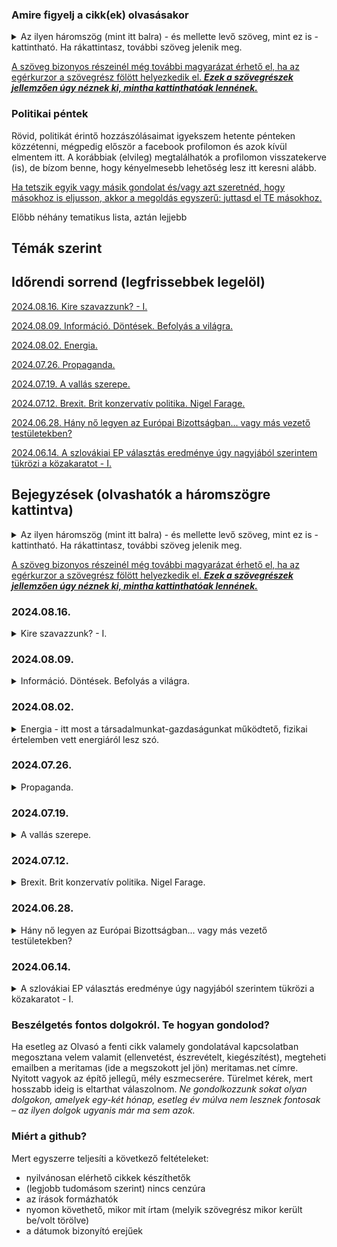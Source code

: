 ### Amire figyelj a cikk(ek) olvasásakor

<details>
<summary>Az ilyen háromszög (mint itt balra) - és mellette levő szöveg, mint ez is - kattintható. Ha rákattintasz, további szöveg jelenik meg.</summary>
&nbsp;
  
Így sokkal áttekinthetőbben olvashatók a bejegyzések. Idővel nagyon sok szöveg lesz itt...
  <details>
  <summary>Emellett, érdekesek lehetnek a plusz gondolatuk... </summary>
  &nbsp;
    
  ...önmagukért is, de a cikk szerkesztésekor nem gondoltam úgy, hogy feltétlenül szükség van rájuk a fő mondanivalóm megértéséhez.
 </details> 
</details>

[id0]: ## "Az ilyenkor megjelenő információ tartalma pedig  
\- vagy tényekből, hivatkozásokból áll  
\- vagy magyarázza, hova vezet a link, ha a szöveg kattintható és rákattintanál,  
\- esetleg pusztán plusz gondolatok, viszont nem volt lehetséges vagy alkalmas megoldani ilyen háromszöggel, mint fentebb használtam."

[A szöveg bizonyos részeinél még további magyarázat érhető el, ha az egérkurzor a szövegrész fölött helyezkedik el. ***Ezek a szövegrészek jellemzően úgy néznek ki, mintha kattinthatóak lennének.***][id0]

### Politikai péntek
Rövid, politikát érintő hozzászólásaimat igyekszem hetente pénteken közzétenni, mégpedig először a facebook profilomon és azok kívül elmentem itt. 
A korábbiak (elvileg) megtalálhatók a profilomon visszatekerve (is), de bízom benne, hogy kényelmesebb lehetőség lesz itt keresni alább.

[miertoszdmeg]: ## "Arra jó eséllyel évezredeket is hiába várnánk, hogy bármelyik nagy cégnak akár az algoritmusa, akár a munkatársai a nekünk tetsző gondolatokat hozzák helyzetbe. Ők ugyanis ehhez túlságosan el vannak foglalva azzal, hogy a *nekik* tetsző gondolatokat terjesszék. :)"

[Ha tetszik egyik vagy másik gondolat és/vagy azt szeretnéd, hogy másokhoz is eljusson, akkor a megoldás egyszerű: juttasd el TE másokhoz.][miertoszdmeg]

Előbb néhány tematikus lista, aztán lejjebb 

## Témák szerint



## Időrendi sorrend (legfrissebbek legelöl)

[lnk20240816]: https://github.com/meritamas/cikkek/blob/main/2024.06.14.-politikai-pentek.md#20240816 ""
[2024.08.16. Kire szavazzunk? - I.][lnk20240816]

[lnk20240809]: https://github.com/meritamas/cikkek/blob/main/2024.06.14.-politikai-pentek.md#20240809 ""
[2024.08.09. Információ. Döntések. Befolyás a világra.][lnk20240809]

[lnk20240802]: https://github.com/meritamas/cikkek/blob/main/2024.06.14.-politikai-pentek.md#20240802 ""
[2024.08.02. Energia.][lnk20240802]

[lnk20240726]: https://github.com/meritamas/cikkek/blob/main/2024.06.14.-politikai-pentek.md#20240726 ""
[2024.07.26. Propaganda.][lnk20240726]

[lnk20240719]: https://github.com/meritamas/cikkek/blob/main/2024.06.14.-politikai-pentek.md#20240719 ""
[2024.07.19. A vallás szerepe.][lnk20240719]

[lnk20240712]: https://github.com/meritamas/cikkek/blob/main/2024.06.14.-politikai-pentek.md#20240712 ""
[2024.07.12. Brexit. Brit konzervatív politika. Nigel Farage.][lnk20240712]

[lnk20240628]: https://github.com/meritamas/cikkek/blob/main/2024.06.14.-politikai-pentek.md#20240628 ""
[2024.06.28. Hány nő legyen az Európai Bizottságban... vagy más vezető testületekben?][lnk20240628]

[lnk20240614]: https://github.com/meritamas/cikkek/blob/main/2024.06.14.-politikai-pentek.md#20240614 ""
[2024.06.14. A szlovákiai EP választás eredménye úgy nagyjából szerintem tükrözi a közakaratot - I.][lnk20240614]

## Bejegyzések (olvashatók a háromszögre kattintva)

<details>
<summary>Az ilyen háromszög (mint itt balra) - és mellette levő szöveg, mint ez is - kattintható. Ha rákattintasz, további szöveg jelenik meg.</summary>
&nbsp;
  
Így sokkal áttekinthetőbben olvashatók a bejegyzések. Idővel nagyon sok szöveg lesz itt...
  <details>
  <summary>Emellett, érdekesek lehetnek a plusz gondolatuk... </summary>
  &nbsp;
    
  ...önmagukért is, de a cikk szerkesztésekor nem gondoltam úgy, hogy feltétlenül szükség van rájuk a fő mondanivalóm megértéséhez.
 </details> 
</details>

[magyarazat]: ## "Az ilyenkor megjelenő információ tartalma pedig  
\- vagy tényekből, hivatkozásokból áll  
\- vagy magyarázza, hova vezet a link, ha a szöveg kattintható és rákattintanál,  
\- esetleg pusztán plusz gondolatok, viszont nem volt lehetséges vagy alkalmas megoldani ilyen háromszöggel, mint fentebb használtam."

[A szöveg bizonyos részeinél még további magyarázat érhető el, ha az egérkurzor a szövegrész fölött helyezkedik el. ***Ezek a szövegrészek jellemzően úgy néznek ki, mintha kattinthatóak lennének.***][magyarazat]

###  2024.08.16.

<details> <summary> Kire szavazzunk? - I.</summary>
&nbsp;
  
[lnk2024081620240809]: https://github.com/meritamas/cikkek/blob/main/2024.06.14.-politikai-pentek.md#20240809 ""
Előzmény: [2024.07.26. Információ. Döntések. Befolyás a világra.][lnk20240726]
  
Először is: mindenkinek megvannak a maga prioritásai. 
  
Ha egy választás/népszavazás eredménye nem olyan, mint szeretnéd, vagy mint amit vártál, az különböző okokból lehet.
<ul>
<li> <b>Elméletileg meg is hamisíthatták az eredményt.</b> (Nem állítom, hogy itt, vagy ott. Nem állítom, hogy a legutóbbi egy-két évtizedben ez jellemző volt, de azért a történelem szolgál példákkal erre is.) </li>
<li> Persze, <b>lehet, hogy a népesség jelentős része "agymosott"</b>, vagy (szebb kifejezéssel élve) hagyta, hogy "megvezessék <i>valamilyen</i> propaganda által". (Előfordulhat, na. A másik oldal(ak)on pedig rólad gondolják ugyanezt, csak fordítva. Aztán lehet, hogy ebben neked is és nekik is igazuk van.)</li>
<li> A harmadik lehetséges ok viszont, amit itt ki szeretnék emelni: <b>előfordulhat, hogy egyszerűen az a helyzet, hogy az emberek nagy részének mások a prioritásai, mint neked.</b> Lehet, hogy ők ugyanazon tények láttan is más (akár épp ellentétes) következtetésre jutnak, mint te. Ez fájdalmas, és erkölcsileg is kivást jelentő felismerés lehet (picit kifejtem lejjebb).</li>
</ul> 
  
Időről időre tehát eljön az idő, hogy választásra hívnak bennünket. Hol parlamenti, hol EP, hol helyi képviselőket/vezetőket, hol köztársasági elnököt választunk. Kínálat általában van bőven. Az időnk viszont korlátos, nem akarunk túl sokat ezzel foglalkozni, mert az más fontos dolgoktól venne el túl sok időt...
  
**A terv az, hogy a sorozat következő részeiben megírom, én milyen információk alapján hoztam/hozom a döntéseimet arról, kit/kiket támogatok egyik vagy másik választáson.** Errefelé most egy ideig nem lesz választás, így bőven van időnk higgadtan körbejárni a témát. 
  
**Folytatás következik.**

<details><summary><b>Kifejtett plusz gondolat.</b> Miért fájdalmas/erkölcsileg milyen kihívásokat rejt az, ha rájössz, hogy kisebbségben vagy? Hogy a többségnek más prioritásai vannak?</summary>
&nbsp;
  
Csak röviden lássuk, mi következik ezekből. Ha az emberek többségének a prioritásai mások, mint a tiéid, felvetődik: **érvényesíteni szeretnéd még mindig a prioritásaidat?**
  
Ha érvényesíteni szeretnéd a saját akaratodat kisebbségből is, arra milyen eszközök állnak a rendelkezésedre? Jelentős részük tisztességtelen...
  
**Vagy lemondasz a saját prioritásaidról?** Sok esetben fájdalmas...
</details>
</details>

###  2024.08.09.

<details> <summary> Információ. Döntések. Befolyás a világra.</summary>
&nbsp;

[lnk20240802]: https://github.com/meritamas/cikkek/blob/main/2024.06.14.-politikai-pentek.md#20240802 ""
Előzmény: [2024.07.26. Propaganda.][lnk20240726]
  
A jó információ beszerzésének nehézsége. 
  
**Régen nehéz volt jó informcióhoz jutni, mert kevés volt az elérhető információ**. **Most is nehéz jó információhoz jutni**. Jelenleg azért, mert ugyan rengeteg információ elérhető, de **_számunkra_ haszontalan információból nagyságrendekkel több van, mint _számunkra_ hasznosból**, így nehéz a kiválasztani, melyik információ alapján hozza a döntéseit az ember.
  
Jó, ha látjuk, hogy **nincs végtelen időnk e földön**, s hogy azzal, hogy valamivel (sokat) foglalkozunk, óhatatlanul más tevékenységektől vesszük el az időnket. Ha például órákat és napokat töltök a klímaváltozás kutatásával, nem biztos, hogy a legjobb, hisz a klímaváltozásra nekem mint egyénnek nincs sok ráhatásom, és közben olyan dolgoktól veszem el az időt, amivel ténylegesen tehetnék is valamit. Tehát: jó megfontolni, milyen információk megszerzéséért vesződik az ember...
  
**Jól tesszük, ha**
1. azonosítjuk, mely döntéseinknek - potenciális tetteinknek - van/lehet komoly következménye a saját és környezetünk életére ("mi az, amit tulajdonképpen meg is tehetnék, hogy jobbá tegyek valamit itten?")
2. majd ez alapján azt, hogy melyek a jó döntés meghozatalalához a legszükségesebb információk ("na de mit tegyek ezek a területen? mit kellene tudnom, hogy rájöhessek, mi a legjobb döntés, amit hozni tudok - és végre is tudok (!) hajtani - +ebben+ a helyzetben, amiben +én jelenleg+ vagyok?")
3. ezen információk beszerzésére rászánjuk a szükséges energiát, alaposságot és kitartást ("a sok propagandából és egyéb katyvaszból - ha kell, a sorok között olvasva - rájövünk, kb. mi lehet az igazság")
4. meghozzuk és végrehajtjuk a jó döntést ("akkor is, ha..." <mindenki behelyettesítheti ide azt, ami őt vissza szokta tartani a cselekvéstől>)
5. a többi információra, amire igazából nincs szükségünk, nem szánunk túl sok időt és energiát (sőt, akár "védekezünk ellenük", tudatosan kerüljük azokat) - ahogy egyik barátom mondaná: azok csak összezavarnak...

<details><summary>Házzászólás</summary>
&nbsp;

  
Ez egy tömör és hasznos írás. Valóban ami a legfontosabb az életünkben az az, hogy saját magunkat, családunkat, közösségünket érintő kérdésekkel, problémákkal foglalkozzunk a legtöbbet és keveset olyan dolgokkal melyekre kevés vagy semmilyen rahatásunk nincs vagy nem tudjuk semmilyen formában befolyásolni.
Így ami erőteljes hatással van életünkre, ott keressük a helyes válaszokat a sok zavaros információ közül és tegyünk fel kérdéseket, és ami lényeges folyamatosan vizsgáljuk meg magunkat és igyekezzünk mindig javítani valamit kis lépésekben.

**Válasz.**
  
Szia, köszönöm. Az elismerés mindig jól esik...
  
...egyébként sokminden tanulható a Te írásaidból is, és többet is olvastam már. Viszont sokszor éppen a fenti elvek miatt nem olvasom el, ha látok egy újat. Sokszor már a címből tudom, hogy nem akarom elolvasni, mert nem fog tartalmazni számomra itt és most releváns új információt.
  
Mondok egy példát: gyakran írsz az ún. háttérhatalomról. Nagy alapossággal kutatod a részleteket. Én viszont úgy vagyok vele, hogy teljesen világos, hogy vannak a háttérben erők, amik/amelyek igyekeznek befolyásolni a dolgokat, és gyakran sikerrel is járnak. Azt is látom, hogy általában azonosulok a céljaikkal, az irány, amelyben mozgatni igyekszenek a világot, jellemzően nincs a tetszésemre.
  
*De mit tegyek?*
  
Nem támogatom a hatalom központosítását, gyakorlatilag semmilyem ürüggyel. A másik oldalon lebeszélni valamiről, ha attól a lehetőségek decentralizációját remélem, meglehetősen nehéznek találnád. Viszont nem látom, hogy mit tudnék tenni ezzel kapcsolatban ezen felül, vagy hogy mit tehetnék másképp attól, hogy ismerek egy-két nevet, dátumot. Ehhez a döntéshez tehát rendelkezem elegendő információval, tehát a plusz részletek, bár a természetes érdeklődésemre számot tarthatnak, a tetteimet nem tudnák befolyásolni tovább. Így legtöbbször inkább eltekintek tőlük és más fele irányítom a figyelmemet.
  
</details>
</details>

###  2024.08.02.

<details> <summary> Energia - itt most a társadalmunkat-gazdaságunkat működtető, fizikai értelemben vett energiáról lesz szó.</summary>
&nbsp;
  
**Mi lenne a legjobb forrása az emberi tevékenységhez szükséges energiának?** Felsorolok néhány lehetőséget:
<ul>
<li> Fa </li>
<li> Fosszilis üzemanyagok (kőszén, kőolaj, esetleg földgáz) </li>
<li> Nukleáris (maghasadás) </li>
<li> Vízerőművek </li>
<li> Napenergia </li>
<li> Szélenergia </li>
</ul>
  
Előre bocsátom, hogy az életem során néhányszor már azt hittem, megtaláltam a legjobb választ erre a kérdésre. Aztán újabb ismeretek rávezettek, hogy a korábbi álláspontom mégsem volt annyira jó. Vagy mondjuk így: jó volt a maga módján, de volt hátutütője is, amit korábban nem vettem kellőképp figyelembe. Valahogy így: "Oké, hogy az adott alternatíva ebből és ebből a szempontból jó... de ezen és ezen a másik területen pedig kifejezetten ártalmas..."
  
Egy valamiben talán mégiscsak biztos lehetek: **ha valaki védeni szeretné a környezetet (Földet), ártani nem árthat azzal, ha a saját életében ügyel rá, hogy ne pazarolja az energiát**. Jó, ha ránéz a dolgok rejtett energiaköltségére is (nemcsak azt nézem, hogy épp most mennyit fogyaszt a dolog, amikor látom, hanem utánajárok annak is, mennyi energia volt létrehozni az adott dolgot + alkatrészeket stb.). **De ezen felül? Mindennek, ami eszembe jut, van pro és kontra oldala...** 
  
Mit jelent ez nekem, itt és most? Ezt: **valószínűleg nem használ, ha egyik vagy másik alternatívába beleszeretünk**, és a többi alternatívát eleve kizárjuk. Nem használ az sem, ha megvetünk, ellenségként kezelünk valakit pusztán azért, mert más energiaforrásban gondolkodik.
<details> <summary> Heti kérdés: a kedves Olvasó szerint melyik a legjobb választás (akár a fentiekből, akár fent nem felsorolt energiaforrások közül)?</summary>

  **1. hozzászólás**: 
  
Van egy-két reményteli forrás, lehetőség: geotermikus energia, fúziós energia, vagy még biztonságosabb atomerőművek. A lényeg szerintem az, hogy stabil forrás legyen, nem ingadozó teljesítménnyel. Hátránya hogy nagyon képzett szakemberek kellenek hozzá meg ki kell építeni, fel kell építeni ezeket. A most meglévők előnye hogy a jelenlegi technológiai tudás mellett ezeket sikerült létrehozni és működnek, de ezekre nem lehet alapozni az áramszolgáltatást elsősorban az ingadozó teljesítmény miatt.
Mindig mindenben a befektetők döntenek akik a tőkét adják és elvárják a profitot. Szerintem az most egy jó dolog hogy nem csak a nyugati államok fejlesztenek, így olyan projektekbe, kísérletekbe is lehet kezdeni pl. Ázsiában, melyekre a nyugati államokban nem adnának pénzt.
  
  **Válasz**.
  
Hasadásos előművek: tudsz valamilyen olyan technológiáról, amivel elkerülhető nagy mennyiségű nehézvíz (deutérium) képződése? (Ha jól tudom viszonylag nagy bizonyossággal állítható az eddig ismert tudományos eredmények alapján, hogy a magasabb deutériumszint nagyon ártalmas a mitokondriumainkra nézve...)
  
Fúziós technológiát e tekintetben nem ismerem - tehát hogy termelne-e deutériumot és ha igen, számottevő mértékben-e.
Geotermikus energia - kitermelhető lenne az emberiség szükségleteihez hasonlítható nagyságrendben?

  **2. hozzászólás**: 
  
Úgy gondolom hogy minden energiatermelő rendszert, erőművet ott kell kialakítani ahol az a legmegfelelőbb. Tehát a szélerőmű legyen pl a tengereken, ahol erős szél fúj állandóan, és ne ott ahol fölösleges. A geotermikus ott, ahol erre alkalmas pl. Izlandon így fűtenek. Atomerőmű ott ahol lehet stb. Ahol most is rengeteg a szén ott ezzel oldják meg, ahol gáz van, ott azzal. Amin változtatni kell azaz, hogy ne kerüljön metán a légkörbe, tehát ezeket kellene korlátozni. Illetve a létrehozott erőmű legyártása ne kerüljön több energiába mint ami termel, ill. hulladéka ne legyen károsabb mint előtte, hiszen akkor minek legyártani, hogy újabb súlyos problémát okozzunk? Pl. A naperőművek esetében ez fontos kérdés.
  
A deutériummal kapcsolatban nem tudok mit írni, mert nem tudom kikerül e a rendszerből vagy csak ott van vagy semlegesíthető e. De előállítása nem nehéz.
  
  **Válasz**.
  
Ésszerű, amit írsz, Tamás. Ami megragadott leginkább, az ez a rész:
"a létrehozott erőmű legyártása ne kerüljön több energiába mint ami termel, ill. hulladéka ne legyen károsabb mint előtte, hiszen akkor minek legyártani, hogy újabb súlyos problémát okozzunk..."
Bennem felmerült ez a kérdés az atomerőművek kapcsán is: nem gyártanak-e igen veszélyes hulladékot. Az ellenzők jelenleg, ha jól tudom, pont ezzel érvelnek: hogy a hilladék probémája nincs igazánm hosszútávon, fenntarthatóan megoldva.
  
  **Viszontválasz**
  
Minden egyes ágazat esetén elmondható, hogy amennyiben nagyon sok pénzt belefektetnek, ebből sok pénz jut fejlesztésekre, új technológiákra, egyre több szakember lesz, egyre több fejlesztő, újító. Amikor elindult ez az atomprogram, akkor nyilván nagyon sok hulladékot termeltek, melyet nagyon rosszul kezeltek, idővel mindez folyamatosan javult. Mára oda jutott a technológia, hogy jól tudják kezelni a hulladékot, de nyilvánvalóan vannak még hibái, pl. úgy tudom, hogy hegyek mélyébe rejtik a hulladékot. De a hulladék mérete is csökkenőben van, és tárolása is egyre jobban megoldott. Ahogy haladnak az évek, úgy egyre jobb és hatékonyabb tehát ennek a hulladéknak a megoldása, kezelése és ez javulni fog a jövőben. Veszélyesnek veszélyes, ez egyértelmű, hiszen nukleáris hulladékról van szó.

</details>
</details>

###  2024.07.26.

<details> <summary> Propaganda. </summary>
&nbsp;

<ul>
<li> Ha a facebookon a hírfolyamban meglátsz egy posztot, miért épp az a poszt van ott? <b>Ki tette oda? A facebook.</b> Miért? Egy lehetséges ok az, hogy a poszt szerzője fizetett nekik érte. Egy másik az, hogy úgy "gondolja az algoritmusuk", hogy a poszttal valószínűleg időt fogsz tölteni, amit felhasználhatnak arra, hogy valamilyen irányba befolyásoljanak.</li>
<li> Ha a <b>Google-n</b> keresel valamilyen témában, miért pont azok a találatok jelennek meg, és miért abban a sorrendben, amiben? <b>Őnekik talán az lenne az egyedüli céljuk, hogy megtaláld, amit keresel?</b> Hogy kiegyensúlyozottan tájékozott légy? Vagy esetleg nekik is vannak más céljaik is? </li>
</ul>
  
Jó belátni, hogy az információ, amit kapunk, az nem csak úgy magától jön hozzánk. A világ szerkezetébe nincs beleépítve, hogy "magától" ellásson minket megbízható információval. **Hogyha eljut egy információ hozzánk, akkor vagy (1) mi tettünk kifejezett erőfeszítést**, hogy megszerezzük, **vagy (2) valaki más gondoskodott róla, hogy** az adott információt **megkapjuk**. Akárhogy is, az információforrás a maga által követett érdek mentén cselekszik, nem a mi elképzeléseink alapján. A világ tele van propagandával.
  
**Most akkor senkinek se higgyek?** Honnan tájékozódjak?
  
Meglepő lehet. Előfordulhat, valaki a lelkére is veszi és megsértődik. Akkor is úgy látom: **a tájékozatlanság jobb állapot, mint ha félrevezetik az embert**. Tehát, igen, inkább legyek tájékozatlan, mint félretájékozott. Az egyik kézenfekvő előnye a tájékozatlanságnak az, hogy megspórolom azt az időt, amit különféle információforrások böngészésével töltenék...

<details> <summary>Heti kérdés: Szerintetek melyek azok a témák, amelyekben az emberek leggyakrabban félretájékoztottak?</summary>
  
  **1. hozzászólás**: 
  
Bogár László egyszer azt mondta, hogy a rendszerváltás idején amikor minden apróságnak jelentősége volt, mivel egy teljesen új rendszert kellett kiépíteni és ehhez új törvényeket kellett alkotni, nem az volt a baj, hogy a parlament képviselőinek nem állt rendelkezésükre elegendő információ, hanem az volt a baj hogy szándékosan hamis információkat terjesztettek bizonyos körök annak érdekében, hogy a számukra megfelelő irányba tereljék a rendszerváltást és haszonélvezői legyenek. Ahogyan ez meg is történt.
  
A mai korban a legnagyobb érték az információ, és aki a valódi információval rendelkezik, és van ereje, képessége, az szándékosan manipulálni, hamisítani, elhallgattatni vagy elhallgatni fogja ezt, mivel így kerül előnybe másokkal szemben. Ezért lehet sokszor egy irányba terelni a társadalmat, közösségeket stb.
  
Melyik az a téma amelyiknél a leginkább félretájékozottak az emberek? Minden ami társadalmi döntések meghozatalához szükségesek, a jövő formálásához, irányvonal kialakításához, következtetésekhez, legyen az politika, tudományok, történelem és hasonlók.
  
Valamint leginkább az eredetünk, kik vagyunk hogy jöttünk létre, hogy fejlődtünk, mire vagyunk képesek ugyanúgy a fejlődéstörténet, a darwini elmélet ugyanis lyukas számtalan esetben, de a vallási rész is, mint teremtéstörténet fura. Emellett vallási dolgokban nagyon erős a félretájékozottság. Lehetne sorolni, pl. egészséggel kapcsolatos kérdések
  
Egyéni tájékozatlanság- tapasztalom mindezt, számtalan téma van, melyhez gyűjtök információkat, adatokat, stb. és minden esetben tudom, hogy ha átfogóbb képet szeretnék akkor sokkal de sokkal több mindenre lenne szükség, és sokszor érzem, hogy inkább bele se mentem volna, mert jobb nem tudni ezekről mint tudni valamit ami nem elég, vagy félrevezető lehet, vagy nem biztos hogy hiteles és folyton keresni a hitelest, mert elég pár apróság, rossz következtetés és akkor az ezekre adott válaszok is hibásak lesznek.
  
A tájékozatlanság mellett megemliteném a helytelen következtetést. Ugyanis rendelkezhetünk teljesen igaz, hiteles információkkal, ha nem tudunk megfelelő következtetéseket levonni és nem tudjuk megfelelően értelmezni mindazt amivel rendelkezünk és ehhez megfelelően reagálni, cselekedni. Na meg sokszor olyan is felmerül, hogy szándékosan helytelen következtetéseket vonnak le, pl. tudósok, szakemberek a munkájuk megtartása, pénz, stb. miatt. De ez más téma.

  **Válasz**.
  
Mennyire tartod pontosan azt a megfogalmazást, hogy azokban a témákban félretájékozottak az emberek leginkább, amelyek a tetteiket leginkább befolyásolni képesek? Viszont lehetséges, hogy ez magától értetődő, és a továbbmehetünk arra, hogy melyek ezek a témák. Amiket felhozol, szerintem jó jelöltek. Nekem még az egészség - hogyan élj egészségesen - jut még eszembe. Amennyi - fogalmazzunk finoman - fura módon alátámasztott tétel van e téren forgalomban, hogy pusztán erről lehetne írni könyveket (és írnak is). Itt a cél, hogy miért vezetik e téren félre az embereket azok, akiknek ez hatalmukban áll, két részre bontható. (1) Sok egészségtelen dolog eladásához fűzödik érdek, amit - ha tisztában lennénk vele, milyen hatással van a szervezetünkre - a legtöbben nem vennének meg. (2) A krónikusan beteg ember igen jó jövedelemforrás, mert élete végéig gyógyszereket és különféle kezeléseket lehet neki eladni. (3) Talán még egy harmadik: a krónikusan beteg ember függ a rendszertől oly módon, ahogy egy egészséges ember nem. Így könnyebben irányítható.
  
Fontos még megjegyezni, hogy tényleg vannak "véleményes" kérdések - amelyekre ésszerű erőfeszítéssel nem lehet konkluzíve eldönteni, mi a helyes válasz. Amikor félretájékozottakról beszélek, nem arra gondolok, hogy van egy véleményes kérdés, és az illető más választ ad rá, mint én. Arra gondolok, hogy tényleg tudható, hogy az adott kérdésre az a bizonyos válasz nem kellően megalapozott, mégis úgy hiszi és/vagy hirdeti az érintett, mintha bizonyított tény lenne.
  
Ami a Te munkásságodat illeti: amit itt írtam, az érvényes a legtöbb emberre a legtöbb témában. Viszont: az igazság megismeréséből sok jó származhat, és könnyen lehet, hogy bizonyos embereknek az egyik legfontosabb küldetésévé válik ebben az életben. Persze, ha valaki képes és hajlandó beletenni az alaposságot, önkritikát, önreflexiót és alázatot stb.
  
Ami viszont ide kívánkozik még: ha meg is ismerted az igazságot: mire mész vele? Te beleteszel éveket az életedből, és leírod a kutatásaid eredményeit, a legtöbb ember viszont vagy elutasítja, mert nincs összhangban az ő (jól, vagy - és inkább az utóbbi az igaz - kevésbé jól megalapozott) nézetével, vagy pedig nem foglalkozik vele, mert úgy látja, nincs ideje rá.
  
  **Viszontválasz**
  
Az egészséget én is írtam mert eszembe jutott hogy talán az a leginkább ilyen kérdés: egészség, táplálkozás, de nem csak testi, hanem szellemi és lelki táplálkozás. Erről majd írok nemsokára.
  
Tetteiket leginkább befolyásolni képesek- nyilván ezekre kell hatni a leginkább, és úgy, hogy ne legyen gyanús a ráhatás, tehát mindig úgy állítják be, hogy mindez a te érdekedben történik, vagy bűntudatkeltés a célja pl. hogy könnyebbé, kényelmesebbé váljon az életed, finomabb legyen amit eszel, vagy most jön ugye a környezettudatosság, ha nem ezt veszed akkor szennyező vagy, nem fogadott el, akkor környezetpusztító vagy stb.
Gyakorlatilag mindig minden arról szól mennyi pénzt tudnak rajtad keresni, de úgy, hogy úgy élj, hogy egy folyamatos lefelé tartó spirálba kerülj, amit alig érzékelsz. Tehát mindig úgy egyél, úgy gondolkozz, cselekedj, érezz, éld az életed hogy picit rosszabb lesz minden, és ezt ugye ha észreveszed megpróbálod javítani. És a javítás kerül nagyon sok időbe pénzbe energiába, de vajon valóban megjavitod, helyrehozod? És itt jön be az igazi félrevezetés, hiszen nem az a cél hogy teljesen egészséges legyen az ember testileg lelkileg szellemileg hanem mindig legyen valami baja, amit megpróbál javítani (vagy nem, mert nem érdekli és inkább rontja, de az pénzbe kerül)
  
</details>
</details>

###  2024.07.19.

<details> <summary> A vallás szerepe. </summary>
&nbsp;

Bár tisztában vagyok vele, hogy lehet különbséget tenni közöttük, de itt a vallást, világnézetet és ideológiát egy kalap alá veszem.
  
A konzervatív oldalon ott a kereszténység mint vallás és annak alapelveire épülő világnézet. Kevesebbet gondolunk viszont arra, hogy **a progresszív olalon is megvan a maguk vallása**, és persze annak alaptételeire épített világnézet.
  
A teljesség igénye nélkül.
  
**Sok keresztény tudja, hogy a Biblián alapul a vallása, de maga nem olvassa a Bibliát**, vagy ha olvassa is, nem erőlteti meg magát, hogy meg is értse, hanem úgy van vele, hogy bár nyilván jó lenne olvasni és megérteni, de az erre hivatottak - a papok - úgyis megmondják, hogy az adott helyzetben hogyan kell a Bibliát érteni, és mit kell tenni.
  
**Sok progresszív tudja, hogy az ő széndioxid kibocsátással kapcsolatos nézete egy nemzetközi tudóstársaság - az IPCC - által néhány évente közzétett jelentés tartalmán alapul, de maga nem olvassa az IPCC jelentést**, vagy ha olvassa is, nem erőlteti meg magát, hogy meg is értse, hanem úgy van vele, hogy bár nyilván jó lenne olvasni és megérteni, de az erre hivatottak - aktivisták, politikacsinálók, szakértők - úgyis megmondják, hogy az adott helyzetben hogyan kell az IPCC jelentést érteni, és mit kell tenni.
  
**A fentiek közül egyik meggyőződése, tenniakarása és irányultsága sem belső forrásból fakad, hanem másokra** - akiket tekintélynek tart - **vezethető vissza**. 
  
Nem tévedek nagyot, ha azt állítom: **az egyik is, és a másik is vallásos meggyőződésre alapozza a véleményét és tetteit**. 
  
Nem tudom, hogy inkább nevetséges vagy sajnálni való, ha közülük az egyik lenézi a másikat, és a saját meggyőződését jobbnak, igaz hitre/tudományra alapulónak, megalapozottabbnak tartja a másikénál.
</details>

###  2024.07.12.

<details> <summary> Brexit. Brit konzervatív politika. Nigel Farage. </summary>
&nbsp;
  
Ezt a témát nem könnyű egy-két bekezdésből álló posztokra felbontani. Írok hát picit több gondolatot egymás után, hátha a végén úgy látja majd az olvasó, hogy volt valami értelme...
<ul>
<li> <b>Nigel Farage már legalább 1999-től aktívan kampányolt azért, hogy az Egyesült Királyság elhagyja az EU-t</b>; az ügy legnagyobb szószólója volt.</li>
<li> Az EU-ból való kilépés gondolata 2015-re jelentős társadalmi támogatásnak örvendett, főleg Angliában, amikor az akkor hivatalban levő <b>David Cameron konzervatív párti miniszterelnök</b> többek között <b>azzal kampányolt, hogy </b> ha többséget szerez új kormánya megalakításához a parlamenti választáson, akkor <b>lehetővé teszi népszavazás megtartását az EU-ból való kilépésről (Brexit)</b>. Megkapta a többséget. Állta a szavát.</li>
<li> 2016-ban, amikor a Brexit-referendumot tartották, a brit Konzervatív Párt krémje, köztük <b>Cameron miniszterelnök - bár az ő pártjuk volt kormányon és tette lehetővé a referendum megtartását - nem akarta a kilépést, és kampányolt a bennmaradás mellett</b>.</li>
<li> <b>Ennek ellenére a szavazók többsége a kilépés mellett döntött</b> (Nigel Farage mellett Boris Johnson konzervatív politikus, London volt főpolgármestere, későbbi miniszterelnök nevét szeretném itt említeni, mint akik a kilépés mellett tették le a voksukat és kampányoltak.)</li>
<li> Ezután a kormányzó konzervatív pártiak jelentős részt egy ideig, úgy tűnik, keresték a lehetőségét annak, hogy valahogy visszacsinálják ezt az eredményt (David Cameron után a korábban szintén a bennmaradás mellett kampányoló Theresa Mayt választották miniszterelnöknek), majd <b>kénytelen-kelletlen, elkezdtek úgy tenni, mintha a Brexit megvalósításán dolgozának</b>. </li>
<li> <b>Közben teltek az évek.</b></li>
<li> 2019-et írunk. Az időközben már lemondott May utódja, <b>Boris Johnson</b> konzervatív párti miniszterelnök <b>2019-ben azt ígérte, megvalósítja a brexitet</b>. Ő a konzervatív pártnak a brexit mellett kampányoló részéhez tartozott, így lehetett hinni, hogy hisz is benne és talán végre (3 évvel a referendum után) meg is valósítja.</li>
<li> <b>Viszont Johnson elképzeléseit a saját pártjából is akadályozták</b>, emellett a konzervatív pártnak nem volt többsége a parlamentben, így néhány kisebb párthoz tartozó képviselő szavazatára mindig szükségük volt törvények elfogadásához, a határozathozatalhoz.</li>
<li> <b>Mivel az akkori parlamenti erőviszonyok mellett nem tudtak mozdulni se előre, se hátra, végül előrehozott választásokban egyeztek meg.</b> </li>
<li> <b>Ismét színre lép Nigel Farage, aki</b> aggódott azért, hogy a nagynehezen elért Brexit-döntést akár vissza is csinálhatják, ha Johnsonék vereséget szenvednek, így <b>úgy keverte a kártyákat, hogy maximalizálja a Konzervatív Párt esélyeit</b>. Ezen a választáson <b>a Konzervatív Párt kényelmes többséghez jutott, nem kis részben Nigel Farage és az általa vezetett Brexit Párt választási kampányban tett lépéseinek</b>. (A lényeg egyszerűen, közelítve ez: abban a körzetben indulatak el, ahol az indulásuk növelte a konzervatív párti jelölt esélyeit, ahol viszont az indulásuk a konzervatív párti jelöltet gyengítette volna, pl. mert inkább tőle vitt volna el szavazatokat, ott visszaléptek.)</li>
<li> <b>Boris Johnson tehát megkapta a kellő mandátumot, meg tudta csinálni a Brexitet.</b> Nem örült mindenki egyöntetűen annak, ahogy sikerült megcsinálnia, de tény, hogy megcsinálták, megkötötték a szerződést, az Egyesület Királyság kilépett az EU-ból. </li>
<li> Jött a covid. A kormányzás közben különféle turbulenciák (és befolyásos párttársai jelentős részének ellene történő szervezkedése) <b>lemondásra kényszerítették Johnsont</b>. </li>
<li> Helyette előbb Liz Truss jött, aki nagyon rövid idő után - elődjéhez hasonló okokból - szintén lemondásra kényszerült, majd jött Rishi Sunak. Nem figyeltem közelről ebben az időben a brit politikát, de <b>talán a "kormányzati szenvedés" a legjobb kifejezés, amit lehet használni arra, ami következett</b>.</li>
<li> Nem tudom, mire gondolhattak, mire nem a Konzervatív Pártban a 2024-es választásra készülve, de a közvéleménykutatások alakulása alapján körülbelül az lett volna a legesélyesebb reménységük, hogy a szavazóik nagy része kénytelen-kelletlen ismét leszavaz majd rájuk, és bár a Munkáspárt nyert volna így is, az akkori konzervatív párti képviselőik nagy része beülhetett volna a - nehéz időkben egyébként is jóval kényelmesebb - ellenzéki padsorokba.</li>
<li> Viszont <b>Nigel Farage ismét a színre lépett</b>. Azt mondta, hogy a Munkáspárt győzelme - bár véleménye szerint nem lesz megérdemelt - már borítékolható, viszont <b>a Konzervatív Párt már alkalmatlan a szerepe betöltésére, nem hogy hiteles kormánypárt, hanem hiteles ellenzék se tud lenni</b>: nem hisznek ők már igazából semmiben, nem tudják már képviselni azokat a régi konzervatív értékeket, mint "család, közösség és ország", amiben Farage is hisz, és amiben az ország polgárainak többsége szerinte szintén hisz. Nem ésszerű már tőlük remélni a megújulást, kaptak rengeteg esélyt, és megmutatták, hogy alkalmatlanok a teljesítésre, és a megújulásra is; úgy tűnik, hogy a párt annyira tönkrement, hogy inkább további belharcok várhatók, mozdulni továbbra se tudnak majd jó irányba. </li>
<li> Farage hozzátette még, hogy nem azért harcolt annyit az ország függetlenségének a visszanyeréséért, hogy utána Londonban elbaltázzák az előttük álló lehetőségeket. Ha már egyszer Brüsszeltől visszakapták az önkormányzás jogát, ideje lenne azt rendesen csinálni... </li>
<li> Tehát Farage és csapata, ezúttal már új, <b>Reform párt</b> néven, elindult a választáson, ahány körzetben csak tudtak, mindenki más, így a Konzervatív Párt ellenében is. <b>A meghirdetett cél az volt, hogy többmillió szavazatot szerezzenek, és hídfőállást alakíthassanak ki a parlamentben, amely igazi hiteles ellenzéke lesz majd a munkáspárti kormánynak, majd 2029-re egy országos mozgalmat szervezzenek a ottani politika működésének valódi változása érdekében</b>.</li>
<li> Az eredmény most mindenesetre az lett, hogy több mint 4 millió szavazatot kaptak, ami a választási rendszer és a szavazatok eloszlása miatt 5 mandátumra lett nekik elég a parlamentben. (Összehasonlítás: Munkáspárt 9.7M szavazat : 411 mandátum, Konzervatív Párt 6.8M szavazat : 121 mandátum, Liberális Demokrata Párt 3.5M szavazat : 72 mandátum - bár igazságtalannak tűnhet a sok szavazathoz képest a pusztán 5 mandátum, de úgy tűnik, sokkal jobbra nem is számítottak, ismerték ők a választási rendszert is, és azt is, hogy az ő szavazóik hogyan oszlanak meg az egyes körzetek között.)</li>
<li> Nigel Farage, úgy tűnik, elégedett lehet. A meghirdetett célját elérte, ezúttal is, hasonlóan az Egyesült Királyság EU-ból való kiléptetéséhez, amit szintén kitűzött, és amit - bár hosszabb időre volt szükség hozzá - korábban szintén elért. Hogy sikerül-e a 2029-ra meghirdetett céljait is elérnie, <b>hogy lesz-e és ha igen, milyen konzervatív politizálás az Egyesült Királyságban 2029-ben, e sorok írásakor még bőven a jövő zenéje</b>b. Mindenesetre érdekes lesz majd figyelni.</li>
</ul>

[petersonfarage1]: https://www.youtube.com/watch?v=al0yjeXj8d4 ""
[Ezen a videón][petersonfarage1] Jordan Peterson interjúvolja meg Farage-t, amiben jól érthetően elmond sokmindent abból és azzal kapcsolatban, amit fentebb írtam.
</details>

###  2024.06.28.

<details> <summary> Hány nő legyen az Európai Bizottságban... vagy más vezető testületekben? </summary>
&nbsp;
  
Ursula von der Leyen 5 évvel ezelőtt bejelentette, hogy az általa vezetett európai bizottságban ugyanannyi nő lesz, mint férfi. És, amennyire tudom, keresztül is vitte. Vannak, akik ezért éjjenezték, vannak, akik bírálták. Attól még így lett.
  
**Na, de mennyi lenne a jó? Hány nő legyen ilyen helyeken? Miért épp 50%? Miért ne mindjárt 60% vagy 70%? Vagy miért nem elegendő a 30% vagy 40%?**
  
Kezdem ezzel: nem tudom a választ. Viszont nem is érdekel túlzottan, mert **ez így egy rossz kérdés**, és az erre szánt figyelem elvesztegetett energiával jár.
  
Röviden. Ha múlik ***valami is*** azon, kik vannak egy vezető testületben... ha valami lényeges dolog jobb vagy rosszabb lesz annak függvényében, hogy mennyire jó képességű tagokból áll egy vezetés... akkor arra volna jó törekednünk, hogy **a legjobb képességű embereket válasszuk meg oda... akiktől a legjobb döntéseket, a legjobb kiállást stb. remélhetjük...** legyenek akár férfiak, akár nők. 
  
Nem tudom, kik lennének a legjobb európai biztosok képességeik alapján, így azt se tudom, hány % lenne köztük a nő, de ha a jelöltek nemére fókuszálunk, valószínűleg sosem tudjuk meg...
  
**Akik azt mondják, hogy egy jobb képességű jelölt helyett egy kevésbé jó képességűt kell választani a neme miatt... nem szexisták ők?**
</details>

###  2024.06.14. 
<details> <summary> A szlovákiai EP választás eredménye úgy nagyjából szerintem tükrözi a közakaratot - I. </summary>
&nbsp;
  
**Nem jutott be a Magyar Szövetség.** 
      
Már egy ideje az az érzésem, hogy **ezt a szlovákiai magyar parlamenti képviselet dolgot nem kellene erőltetni**. A dolog nem olyan egyszerű, hogy az itteni magyar politikusok alkalmatlanok/rosszul kampányoltak, illetve ha majd helyettük alkalmasabbakat választanak/jobban fognak kampányolni, akkor meglesz. **Nem biztos, hogy volt/van reális esélyük.** 
  
Szét tudnám írni, és könnyen lehet, hogy valamikor a jövőben egy pénteki napon szét fogom, de a lényeg ez: sok, magát magyarnak tartó embernek más prioritásai vannak. **Három példa illusztrációnak**: 
<ul>
  <li>"háború" vagy "béke" / "USA-párti" vagy "USA-ellenes" beállítottság</li>
  <li>a világra és a társadalomra a kereszténység és nemzetállamok lencséjén vagy modern ideológiák és a globalizmus lencséjén keresztül tekintünk</li>
  <li> nehéz helyzetben levők esetén a szociális politika</li>
</ul>
  
**Úgy látom, nagyon valószínű, hogy nincs elegendő kereslet jelenleg egy magyar parlamenti képviseletre. Ha pl. a fenti kérdésekben nem foglal állást ez a párt, akkor azt kockáztatja, hogy senki se szívesen szavaz rá. Ha állást foglal, akkor azok nagy része, akik pl. a fenti kérdésekben más álláspontra helyezkednek, nem fog szavazni rá. Lehet, hogy bárhogy foglalnak állást, nem lesz meg az 5%.** Nem tudom mennyire érthető, de most nem akarok hosszan írni. 
  
Nem azt mondom, hogy ne próbálják meg, ha reális igényt látnak majd a jövőben, de a jelenlegi helyzetben másra helyezhetnék a hangsúlyt.
</details>


### Beszélgetés fontos dolgokról. Te hogyan gondolod?
Ha esetleg az Olvasó a fenti cikk valamely gondolatával kapcsolatban megosztana velem valamit (ellenvetést, észrevételt, kiegészítést), megteheti emailben a meritamas (ide a megszokott jel jön) meritamas.net címre. Nyitott vagyok az építő jellegű, mély eszmecserére.
Türelmet kérek, mert hosszabb ideig is eltarthat válaszolnom. *Ne gondolkozzunk sokat olyan dolgokon, amelyek egy-két hónap, esetleg év múlva nem lesznek fontosak – az ilyen dolgok ugyanis már ma sem azok.*

### Miért a github?
Mert egyszerre teljesíti a következő feltételeket:<ul>
<li>nyilvánosan elérhető cikkek készíthetők</li>
<li>(legjobb tudomásom szerint) nincs cenzúra</li>
<li>az írások formázhatók</li>
<li>nyomon követhető, mikor mit írtam (melyik szövegrész mikor került be/volt törölve)</li>
<li>a dátumok bizonyító erejűek</li>
</ul>
